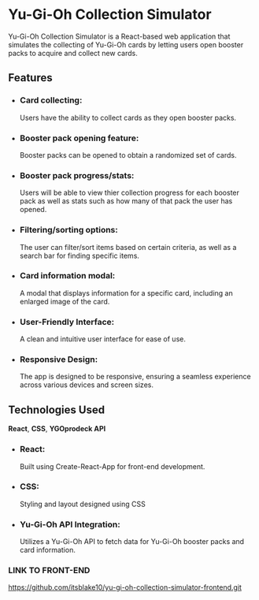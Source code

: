 # Yu-Gi-Oh Collection Simulator

Yu-Gi-Oh Collection Simulator is a React-based web application that simulates the collecting of Yu-Gi-Oh cards by letting users open booster packs to acquire and collect new cards.

## Features

- ### Card collecting:

  Users have the ability to collect cards as they open booster packs.

- ### Booster pack opening feature:

  Booster packs can be opened to obtain a randomized set of cards.

- ### Booster pack progress/stats:

  Users will be able to view thier collection progress for each booster pack as well as stats such as how many of that pack the user has opened.

- ### Filtering/sorting options:

  The user can filter/sort items based on certain criteria, as well as a search bar for finding specific items.

- ### Card information modal:

  A modal that displays information for a specific card, including an enlarged image of the card.

- ### User-Friendly Interface:

  A clean and intuitive user interface for ease of use.

- ### Responsive Design:
  The app is designed to be responsive, ensuring a seamless experience across various devices and screen sizes.

## Technologies Used

**React**, **CSS**, **YGOprodeck API**

- ### React:

  Built using Create-React-App for front-end development.

- ### CSS:

  Styling and layout designed using CSS

- ### Yu-Gi-Oh API Integration:
  Utilizes a Yu-Gi-Oh API to fetch data for Yu-Gi-Oh booster packs and card information.

### LINK TO FRONT-END

https://github.com/itsblake10/yu-gi-oh-collection-simulator-frontend.git

<!-- ### LINK TO BACKEND -->
